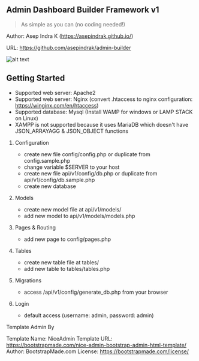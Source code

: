 ## Admin Dashboard Builder Framework v1

> As simple as you can (no coding needed!)

Author: Asep Indra K (https://asepindrak.github.io/)

URL: https://github.com/asepindrak/admin-builder

![alt text](https://repository-images.githubusercontent.com/623568846/f2f4fbda-8708-439b-97f8-10adf873fa07)

## Getting Started

- Supported web server: Apache2
- Supported web server: Nginx (convert .htaccess to nginx configuration: https://winginx.com/en/htaccess)
- Supported database: Mysql (Install WAMP for windows or LAMP STACK on Linux)
- XAMPP is not supported because it uses MariaDB which doesn't have JSON_ARRAYAGG & JSON_OBJECT functions

1. Configuration

   - create new file config/config.php or duplicate from config.sample.php
   - change variable $SERVER to your host
   - create new file api/v1/config/db.php or duplicate from api/v1/config/db.sample.php
   - create new database

2. Models

   - create new model file at api/v1/models/
   - add new model to api/v1/models/models.php

3. Pages & Routing

   - add new page to config/pages.php

4. Tables

   - create new table file at tables/
   - add new table to tables/tables.php

5. Migrations

   - access /api/v1/config/generate_db.php from your browser

6. Login
   - default access (username: admin, password: admin)

Template Admin By

Template Name: NiceAdmin
Template URL: https://bootstrapmade.com/nice-admin-bootstrap-admin-html-template/
Author: BootstrapMade.com
License: https://bootstrapmade.com/license/
